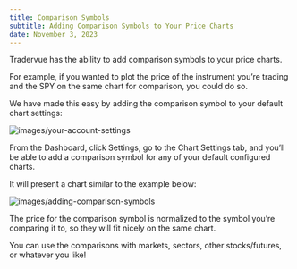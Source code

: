 ```yaml
---
title: Comparison Symbols
subtitle: Adding Comparison Symbols to Your Price Charts
date: November 3, 2023
---
```


Tradervue has the ability to add comparison symbols to your price charts.

For example, if you wanted to plot the price of the instrument you’re trading and the SPY on the same chart for comparison, you could do so.

We have made this easy by adding the comparison symbol to your default chart settings:

![images/your-account-settings](/images/your-account-settings.png)

From the Dashboard, click Settings, go to the Chart Settings tab, and you’ll be able to add a comparison symbol for any of your default configured charts.

It will present a chart similar to the example below:

![images/adding-comparison-symbols](/images/adding-comparison-symbols.png)

The price for the comparison symbol is normalized to the symbol you’re comparing it to, so they will fit nicely on the same chart.

You can use the comparisons with markets, sectors, other stocks/futures, or whatever you like!
